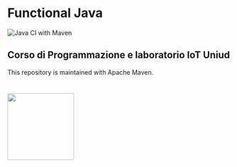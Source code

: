 # Functional Java 

![Java CI with Maven](https://github.com/Denel91/Functional-Java/workflows/Java%20CI%20with%20Maven/badge.svg)

## Corso di Programmazione e laboratorio IoT Uniud

This repository is maintained with Apache Maven.

# <img src="https://upload.wikimedia.org/wikipedia/commons/0/0b/Maven_logo.svg" align="left" width="150">